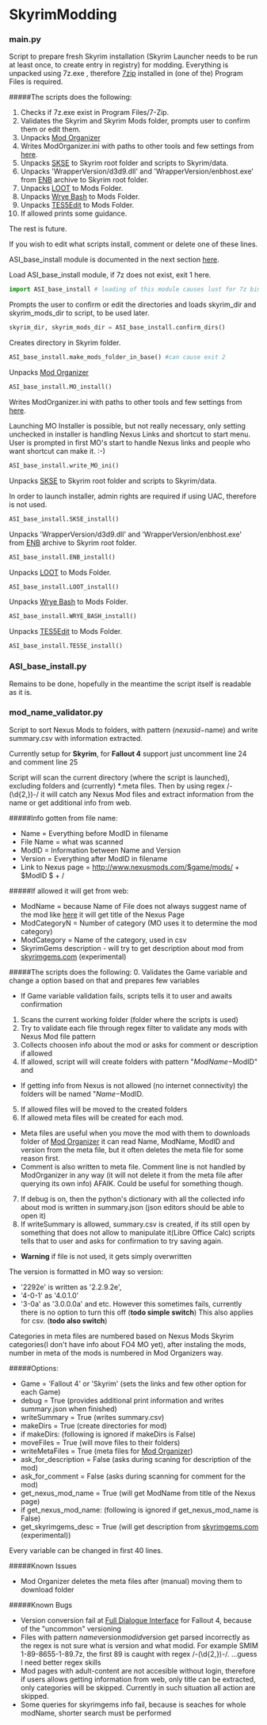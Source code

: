 # SkyrimModding

### main.py
Script to prepare fresh Skyrim installation (Skyrim Launcher needs to be run at least once, to create entry in registry) for modding.
Everything is unpacked using 7z.exe , therefore [7zip](http://www.7-zip.org/) installed in (one of the) Program Files is required.

#####The scripts does the following:
1. Checks if 7z.exe exist in Program Files/7-Zip.
2. Validates the Skyrim and Skyrim Mods folder, prompts user to confirm them or edit them.
3. Unpacks [Mod Organizer](http://www.nexusmods.com/skyrim/mods/1334/)
4. Writes ModOrganizer.ini with paths to other tools and few settings from [here](http://wiki.step-project.com/User:Neovalen/Skyrim_Revisited_-_Legendary_Edition#Configure_Mod_Organizer).
5. Unpacks [SKSE](http://skse.silverlock.org) to Skyrim root folder and scripts to Skyrim/data.
6. Unpacks 'WrapperVersion/d3d9.dll' and 'WrapperVersion/enbhost.exe' from [ENB](http://enbdev.com/download_mod_tesskyrim.html) archive to Skyrim root folder.
7. Unpacks [LOOT](https://loot.github.io/) to Mods Folder.
8. Unpacks [Wrye Bash](http://www.nexusmods.com/skyrim/mods/1840/) to Mods Folder.
9. Unpacks [TES5Edit](http://www.nexusmods.com/skyrim/mods/25859/) to Mods Folder.
10. If allowed prints some guidance.

The rest is future.

If you wish to edit what scripts install, comment or delete one of these lines.

ASI_base_install module is documented in the next section [here](../master/README.md#asi_base_installpy).

Load ASI_base_install module, if 7z does not exist, exit 1 here.
```python
import ASI_base_install # loading of this module causes lust for 7z binary
```
Prompts the user to confirm or edit the directories and loads skyrim_dir and skyrim_mods_dir to script, to be used later.
```python
skyrim_dir, skyrim_mods_dir = ASI_base_install.confirm_dirs()
```
Creates directory in Skyrim folder.
```python
ASI_base_install.make_mods_folder_in_base() #can cause exit 2
```
Unpacks [Mod Organizer](http://www.nexusmods.com/skyrim/mods/1334/)
```python
ASI_base_install.MO_install()
```
Writes ModOrganizer.ini with paths to other tools and few settings from [here](http://wiki.step-project.com/User:Neovalen/Skyrim_Revisited_-_Legendary_Edition#Configure_Mod_Organizer).

Launching MO Installer is possible, but not really necessary, only setting unchecked in installer is handling Nexus Links and shortcut to start menu. User is prompted in first MO's start to handle Nexus links and people who want shortcut can make it. :-)
```python
ASI_base_install.write_MO_ini()
```
Unpacks [SKSE](http://skse.silverlock.org) to Skyrim root folder and scripts to Skyrim/data.

In order to launch installer, admin rights are required if using UAC, therefore is not used.
```python
ASI_base_install.SKSE_install()
```
Unpacks 'WrapperVersion/d3d9.dll' and 'WrapperVersion/enbhost.exe' from [ENB](http://enbdev.com/download_mod_tesskyrim.html) archive to Skyrim root folder.
```python
ASI_base_install.ENB_install()
```
Unpacks [LOOT](https://loot.github.io/) to Mods Folder.
```python
ASI_base_install.LOOT_install()
```
Unpacks [Wrye Bash](http://www.nexusmods.com/skyrim/mods/1840/) to Mods Folder.
```python
ASI_base_install.WRYE_BASH_install()
```
Unpacks [TES5Edit](http://www.nexusmods.com/skyrim/mods/25859/) to Mods Folder.
```python
ASI_base_install.TES5E_install()
```

### ASI_base_install.py

Remains to be done, hopefully in the meantime the script itself is readable as it is.

### mod_name_validator.py

Script to sort Nexus Mods to folders, with pattern ($nexusid-$name) and write summary.csv with information extracted.

Currently setup for **Skyrim**, for **Fallout 4** support just uncomment line 24 and comment line 25

Script will scan the current directory (where the script is launched), excluding folders and (currently) *.meta files.
Then by using regex /\-(\d{2,})\-/ it will catch any Nexus Mod files and extract information from the name or get additional info from web.

#####Info gotten from file name:
  - Name = Everything before ModID in filename
  - File Name = what was scanned
  - ModID = Information between Name and Version
  - Version = Everything after ModID in filename
  - Link to Nexus page = http://www.nexusmods.com/$game/mods/ + $ModID $ + /

#####If allowed it will get from web:
  - ModName = because Name of File does not always suggest name of the mod like [here](http://www.nexusmods.com/skyrim/mods/30947) it will get title of the Nexus Page
  - ModCategoryN = Number of category (MO uses it to determine the mod category)
  - ModCategory = Name of the category, used in csv
  - SkyrimGems description - will try to get description about mod from [skyrimgems.com](http://skyrimgems.com/) (experimental)

#####The scripts does the following:
0. Validates the Game variable and change a option based on that and prepares few variables
  - If Game variable validation fails, scripts tells it to user and awaits confirmation
1. Scans the current working folder (folder where the scripts is used)
2. Try to validate each file through regex filter to validate any mods with Nexus Mod file pattern
3. Collects choosen info about the mod or asks for comment or description if allowed
4. If allowed, script will will create folders with pattern "$ModName-$ModID" and 
  - If getting info from Nexus is not allowed (no internet connectivity) the folders will be named "$Name-$ModID.
5. If allowed files will be moved to the created folders
6. If allowed meta files will be created for each mod.
  - Meta files are useful when you move the mod with them to downloads folder of [Mod Organizer](http://www.nexusmods.com/skyrim/mods/1334/) it can read Name, ModName, ModID and version from the meta file, but it often deletes the meta file for some reason first.
  - Comment is also written to meta file. Comment line is not handled by ModOrganizer in any way (it will not delete it from the meta file after querying its own info) AFAIK. Could be useful for something though.
7. If debug is on, then the python's dictionary with all the collected info about mod is written in summary.json (json editors should be able to open it)
8. If writeSummary is allowed, summary.csv is created, if its still open by something that does not allow to manipulate it(Libre Office Calc) scripts tells that to user and asks for confirmation to try saving again.
  - **Warning** if file is not used, it gets simply overwritten

The version is formatted in MO way so version:
  - '2292e' is written as '2.2.9.2e',
  - '4-0-1' as '4.0.1.0'
  - '3-0a' as '3.0.0.0a' and etc.
However this sometimes fails, currently there is no option to turn this off (**todo simple switch**)
This also applies for csv. (**todo also switch**)

Categories in meta files are numbered based on Nexus Mods Skyrim categories(I don't have info about FO4 MO yet), after instaling the mods, number in meta of the mods is numbered in Mod Organizers way.


#####Options:
 - Game = 'Fallout 4' or 'Skyrim' (sets the links and few other option for each Game)
 - debug = True (provides additional print information and writes summary.json when finished)
 - writeSummary = True (writes summary.csv)
 - makeDirs = True (create directories for mod)
 - if makeDirs: (following is ignored if makeDirs is False)
  - moveFiles = True (will move files to their folders)
  - writeMetaFiles = True (meta files for [Mod Organizer](http://www.nexusmods.com/skyrim/mods/1334/))
 - ask_for_description = False (asks during scaning for description of the mod)
 - ask_for_comment = False (asks during scanning for comment for the mod)
 - get_nexus_mod_name = True (will get ModName from title of the Nexus page)
 - if get_nexus_mod_name: (following is ignored if get_nexus_mod_name is False)
  - get_skyrimgems_desc = True (will get description from [skyrimgems.com](http://skyrimgems.com/) (experimental))

Every variable can be changed in first 40 lines.

#####Known Issues
  - Mod Organizer deletes the meta files after (manual) moving them to download folder
  
#####Known Bugs
  - Version conversion fail at [Full Dialogue Interface](http://www.nexusmods.com/fallout4/mods/1235/) for Fallout 4, because of the "uncommon" versioning
  - Files with pattern $name$version$modid$version get parsed incorrectly as the regex is not sure what is version and what modid. For example SMIM 1-89-8655-1-89.7z, the first 89 is caught with regex /\-(\d{2,})\-/. ...guess I need better regex skills
  - Mod pages with adult-content are not accesible without login, therefore if users allows getting information from web, only title can be extracted, only categories will be skipped. Currently in such situation all action are skipped.
  - Some queries for skyrimgems info fail, because is seaches for whole modName, shorter search must be performed


